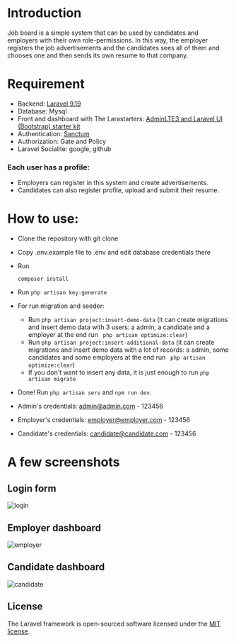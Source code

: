 # Introduction

Job board is a simple system that can be used by candidates and employers with their own role-permissions.
In this way, the employer registers the job advertisements and the candidates sees all of them and chooses one and then sends its own resume to that company.

# Requirement
- Backend: [Laravel 9.19](https://laravel.com/docs/9.x/installation)
- Database: Mysql
- Front and dashboard with The Larastarters: [AdminLTE3 and Laravel UI (Bootstrap) starter kit](https://github.com/LaravelDaily/Larastarters) 
- Authentication: [Sanctum](https://laravel.com/docs/9.x/sanctum)
- Authorization: Gate and Policy
- Laravel Socialite: google, github 


### Each user has a profile:
- Employers can register in this system and create advertisements.
- Candidates can also register profile, upload and submit their resume.


# How to use:
- Clone the repository with git clone
- Copy .env.example file to .env and edit database credentials there
- Run

   ```
  composer install
    ```

- Run ```php artisan key:generate```
- For run migration and seeder:
    - Run ```php artisan project:insert-demo-data``` (it can create migrations and insert demo data with 3 users: a admin, a candidate and a employer at the end run ``` php artisan optimize:clear```)
    - Run ```php artisan project:insert-additional-data``` (it can create migrations and insert demo data with a lot of records: a admin, some candidates and some employers at the end run ``` php artisan optimize:clear```)
    - If you don't want to insert any data, it is just enough to run  ```php artisan migrate ```
- Done! Run ```php artisan serv``` and ```npm run dev```.
- Admin's credentials: admin@admin.com - 123456
- Employer's credentials: employer@employer.com - 123456
- Candidate's credentials: candidate@candidate.com - 123456

# A few screenshots
## Login form
![login](https://github.com/ZeinabJahanbakhsh/job-board-larastarters/assets/18625433/69988486-6dc6-4d34-94fa-e008155768c3)

## Employer dashboard
![employer](https://github.com/ZeinabJahanbakhsh/job-board-larastarters/assets/18625433/35e304cd-e7bc-43c1-9efe-650c016a6a01)

## Candidate dashboard
![candidate](https://github.com/ZeinabJahanbakhsh/job-board-larastarters/assets/18625433/749bfac0-d920-40db-9f3b-9e2a219fc1e6)



## License

The Laravel framework is open-sourced software licensed under the [MIT license](https://opensource.org/licenses/MIT).

